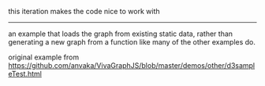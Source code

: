 this iteration makes the code nice to work with

---

an example that loads the graph from existing static data, rather than generating a new graph from a function like many of the other examples do.

original example from https://github.com/anvaka/VivaGraphJS/blob/master/demos/other/d3sampleTest.html
